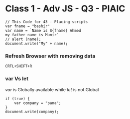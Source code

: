 # Class 1 - Adv JS - Q3 - PIAIC

```JS
// This Code for 43 - Placing scripts
var fname = "bashir"
var name = `Name is ${fname} Ahmed 
my father name is Munir`
// alert (name);
document.write("My" + name);
```

### Refresh Browser with removing data 
`CRTL+SHIFT+R`

### var Vs let
*var* is Globally available while _let_ is not Global

```JS
if (true) {
	var company = "pana";
}
document.write(company);
```
